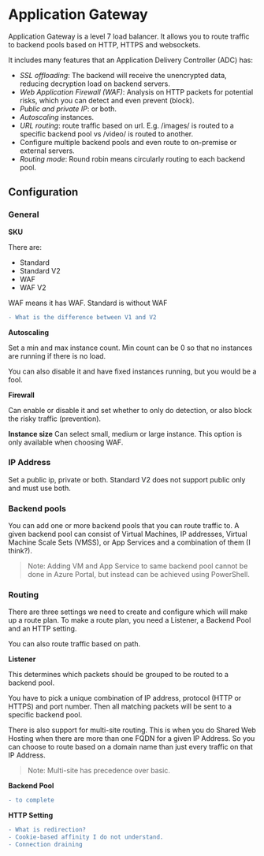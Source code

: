 # Application Gateway

Application Gateway is a level 7 load balancer. It allows you to route traffic to backend pools based on HTTP, HTTPS and websockets.

It includes many features that an Application Delivery Controller (ADC) has:

- *SSL offloading*: The backend will receive the unencrypted data, reducing decryption load on backend servers.
- *Web Application Firewall (WAF)*: Analysis on HTTP packets for potential risks, which you can detect and even prevent (block).
- *Public and private IP*: or both.
- *Autoscaling* instances.
- *URL routing*: route traffic based on url. E.g. /images/ is routed to a specific backend pool vs /video/ is routed to another.
- Configure multiple backend pools and even route to on-premise or external servers.
- *Routing mode*: Round robin means circularly routing to each backend pool.

## Configuration

### General

**SKU**

There are:

- Standard
- Standard V2
- WAF
- WAF V2

WAF means it has WAF. Standard is without WAF

```diff
- What is the difference between V1 and V2
```

**Autoscaling**

Set a min and max instance count. Min count can be 0 so that no instances are running if there is no load. 

You can also disable it and have fixed instances running, but you would be a fool.

**Firewall**

Can enable or disable it and set whether to only do detection, or also block the risky traffic (prevention).

**Instance size**
Can select small, medium or large instance. This option is only available when choosing WAF.

### IP Address

Set a public ip, private or both. Standard V2 does not support public only and must use both.

### Backend pools

You can add one or more backend pools that you can route traffic to. A given backend pool can consist of Virtual Machines, IP addresses, Virtual Machine Scale Sets (VMSS), or App Services and a combination of them (I think?).

> Note: Adding VM and App Service to same backend pool cannot be done in Azure Portal, but instead can be achieved using PowerShell.

### Routing

There are three settings we need to create and configure which will make up a route plan. To make a route plan, you need a Listener, a Backend Pool and an HTTP setting. 

You can also route traffic based on path.

**Listener** 

This determines which packets should be grouped to be routed to a backend pool. 

You have to pick a unique combination of IP address, protocol (HTTP or HTTPS) and port number. Then all matching packets will be sent to a specific backend pool.

There is also support for multi-site routing. This is when you do Shared Web Hosting when there are more than one FQDN for a given IP Address. So you can choose to route based on a domain name than just every traffic on that IP Address.

> Note: Multi-site has precedence over basic.

**Backend Pool**

```diff
- to complete
```

**HTTP Setting**

```diff
- What is redirection?
- Cookie-based affinity I do not understand.
- Connection draining
```

